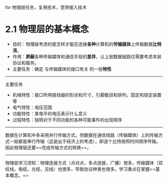 for 物理层任务，复用技术，宽带接入技术
# 2.1 物理层的基本概念

* 目的：物理层考虑的是怎样才能在连接**各种**计算机的**传输媒体**上传输数据**比特流**，
* 作用：**屏蔽**各种传输媒体和通信手段的**差异**，让上层数据链路仅需要考虑本层协议和服务。
* 主要任务：确定 与传输媒体的接口有关 的一些**特性**
---
主要任务
* 机械特性：接口所用接线器的形状和尺寸，引脚数目和排列，固定和锁定装置等
* 电气特性：电压范围
* 功能特性：某电平的电压表示什么意义
* 过程特性：指明对于不同功能的各种可能事件的出现顺序

---

数据在计算机中多采用并行传输方式。但数据在通信线路（传输媒体）上的传输方式一般都是串行传输（这是出于经济上的考虑），即逐个比特按照时间顺序传输。因此物理层还要==完成传输方式的转换==。

---
物理层学习须知：物理连接方式（点对点，多点连接，广播）很多，传输媒体（双绞线，电缆，光缆，无线）也很多，导致协议种类也很多。学习重点在掌握==基本概念。==


